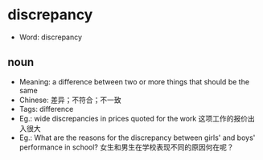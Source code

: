 # discrepancy

- Word: discrepancy

## noun

- Meaning: a difference between two or more things that should be the same
- Chinese: 差异；不符合；不一致
- Tags: difference
- Eg.: wide discrepancies in prices quoted for the work 这项工作的报价出入很大
- Eg.: What are the reasons for the discrepancy between girls' and boys' performance in school? 女生和男生在学校表现不同的原因何在呢？

